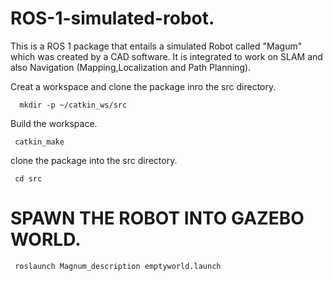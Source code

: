 # ROS-1-simulated-robot.
This is a ROS 1  package that entails a simulated Robot called "Magum" which was created by a CAD software. It is integrated to work on SLAM and also Navigation (Mapping,Localization and Path Planning).

Creat a workspace and clone the package inro the src directory.
```
  mkdir -p ~/catkin_ws/src
```
Build the workspace.
```
 catkin_make 
```
clone the package into the src directory.
```
 cd src 
```

# SPAWN THE ROBOT INTO GAZEBO WORLD.
```
 roslaunch Magnum_description emptyworld.launch 
```
